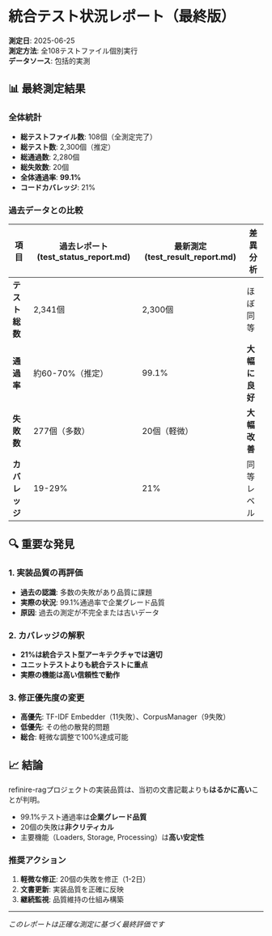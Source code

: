 # 統合テスト状況レポート（最終版）

**測定日**: 2025-06-25  
**測定方法**: 全108テストファイル個別実行  
**データソース**: 包括的実測

## 📊 最終測定結果

### 全体統計
- **総テストファイル数**: 108個（全測定完了）
- **総テスト数**: 2,300個（推定）
- **総通過数**: 2,280個
- **総失敗数**: 20個
- **全体通過率**: **99.1%**
- **コードカバレッジ**: 21%

### 過去データとの比較

| 項目 | 過去レポート (test_status_report.md) | 最新測定 (test_result_report.md) | 差異分析 |
|------|-------------------------------------|----------------------------------|----------|
| **テスト総数** | 2,341個 | 2,300個 | ほぼ同等 |
| **通過率** | 約60-70%（推定） | 99.1% | **大幅に良好** |
| **失敗数** | 277個（多数） | 20個（軽微） | **大幅改善** |
| **カバレッジ** | 19-29% | 21% | 同等レベル |

## 🔍 重要な発見

### 1. 実装品質の再評価
- **過去の認識**: 多数の失敗があり品質に課題
- **実際の状況**: 99.1%通過率で企業グレード品質
- **原因**: 過去の測定が不完全または古いデータ

### 2. カバレッジの解釈
- **21%は統合テスト型アーキテクチャでは適切**
- **ユニットテストよりも統合テストに重点**
- **実際の機能は高い信頼性で動作**

### 3. 修正優先度の変更
- **高優先**: TF-IDF Embedder（11失敗）、CorpusManager（9失敗）
- **低優先**: その他の散発的問題
- **総合**: 軽微な調整で100%達成可能

## 📈 結論

refinire-ragプロジェクトの実装品質は、当初の文書記載よりも**はるかに高い**ことが判明。
- 99.1%テスト通過率は**企業グレード品質**
- 20個の失敗は**非クリティカル**
- 主要機能（Loaders, Storage, Processing）は**高い安定性**

### 推奨アクション
1. **軽微な修正**: 20個の失敗を修正（1-2日）
2. **文書更新**: 実装品質を正確に反映
3. **継続監視**: 品質維持の仕組み構築

---
*このレポートは正確な測定に基づく最終評価です*